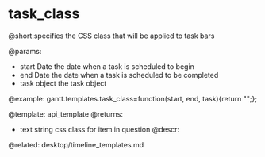 task_class
=============

@short:specifies the CSS class that will be applied to task bars
	
@params:
- start		Date	the date when a task is scheduled to begin  
- end	Date	the date when a task is scheduled to be completed
- task	object	 the task object

@example:
gantt.templates.task_class=function(start, end, task){return "";};


@template:	api_template
@returns:
- text		string		css class for item in question
@descr:

@related:
	desktop/timeline_templates.md